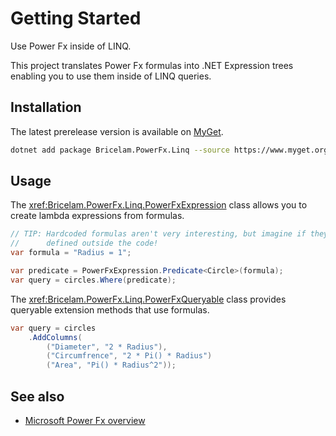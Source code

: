 # Getting Started

Use Power Fx inside of LINQ.

This project translates Power Fx formulas into .NET Expression trees enabling you to use them inside of LINQ queries.

## Installation

The latest prerelease version is available on [MyGet](https://www.myget.org/feed/bricelam/package/nuget/Bricelam.PowerFx.Linq).

```sh
dotnet add package Bricelam.PowerFx.Linq --source https://www.myget.org/F/bricelam/api/v3/index.json
```

## Usage

The <xref:Bricelam.PowerFx.Linq.PowerFxExpression> class allows you to create lambda expressions from formulas.

```cs
// TIP: Hardcoded formulas aren't very interesting, but imagine if they're
//      defined outside the code!
var formula = "Radius = 1";

var predicate = PowerFxExpression.Predicate<Circle>(formula);
var query = circles.Where(predicate);
```

The <xref:Bricelam.PowerFx.Linq.PowerFxQueryable> class provides queryable extension methods that use formulas.

```cs
var query = circles
    .AddColumns(
        ("Diameter", "2 * Radius"),
        ("Circumfrence", "2 * Pi() * Radius")
        ("Area", "Pi() * Radius^2"));
```

## See also

- [Microsoft Power Fx overview](https://learn.microsoft.com/power-platform/power-fx/overview)

